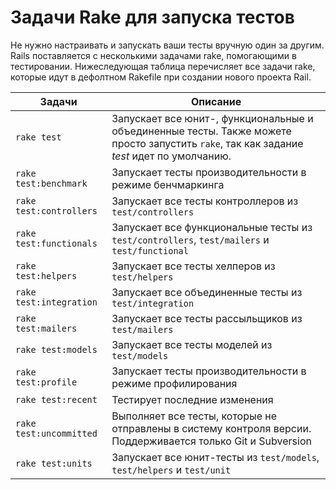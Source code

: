 # Задачи Rake для запуска тестов

Не нужно настраивать и запускать ваши тесты вручную один за другим. Rails поставляется с несколькими задачами rake, помогающими в тестировании. Нижеследующая таблица перечисляет все задачи rake, которые идут в дефолтном Rakefile при создании нового проекта Rail.

| Задачи                  | Описание                                                                                                     |
| ----------------------- | ------------------------------------------------------------------------------------------------------------ |
| `rake test`             | Запускает все юнит-, функциональные и объединенные тесты. Также можете просто запустить `rake`, так как задание _test_ идет по умолчанию.|
| `rake test:benchmark`   | Запускает тесты производительности в режиме бенчмаркинга                                                     |
| `rake test:controllers` | Запускает все тесты контроллеров из `test/controllers`                                                       |
| `rake test:functionals` | Запускает все функциональные тесты из `test/controllers`, `test/mailers` и `test/functional`                 |
| `rake test:helpers`     | Запускает все тесты хелперов из `test/helpers`                                                               |
| `rake test:integration` | Запускает все объединенные тесты из `test/integration`                                                       |
| `rake test:mailers`     | Запускает все тесты рассыльщиков из `test/mailers`                                                           |
| `rake test:models`      | Запускает все тесты моделей из `test/models`                                                                 |
| `rake test:profile`     | Запускает тесты производительности в режиме профилирования                                                   |
| `rake test:recent`      | Тестирует последние изменения                                                                                |
| `rake test:uncommitted` | Выполняет все тесты, которые не отправлены в систему контроля версии. Поддерживается только Git и Subversion |
| `rake test:units`       | Запускает все юнит-тесты из `test/models`, `test/helpers` и `test/unit`                                      |
